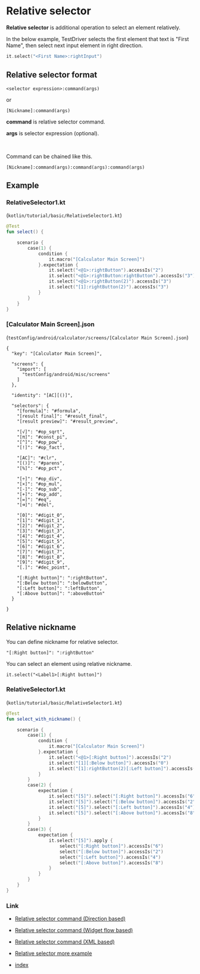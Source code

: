 # Relative selector

**Relative selector** is additional operation to select an element relatively.

In the below example, TestDriver selects the first element that text is "First Name", then select next input element in
right direction.

```kotlin
it.select("<First Name>:rightInput")
```

## Relative selector format

```
<selector expression>:command(args)
```

or

```
[Nickname]:command(args)
```

**command** is relative selector command.

**args** is selector expression (optional).


<br>

Command can be chained like this.

```
[Nickname]:command(args):command(args):command(args)
```

## Example

### RelativeSelector1.kt

(`kotlin/tutorial/basic/RelativeSelector1.kt`)

```kotlin
@Test
fun select() {

    scenario {
        case(1) {
            condition {
                it.macro("[Calculator Main Screen]")
            }.expectation {
                it.select("<@1>:rightButton").accessIs("2")
                it.select("<@1>:rightButton:rightButton").accessIs("3")
                it.select("<@1>:rightButton(2)").accessIs("3")
                it.select("[1]:rightButton(2)").accessIs("3")
            }
        }
    }
}
```

### [Calculator Main Screen].json

(`testConfig/android/calculator/screens/[Calculator Main Screen].json`)

```
{
  "key": "[Calculator Main Screen]",

  "screens": {
    "import": [
      "testConfig/android/misc/screens"
    ]
  },

  "identity": "[AC][()]",

  "selectors": {
    "[formula]": "#formula",
    "[result final]": "#result_final",
    "[result preview]": "#result_preview",

    "[√]": "#op_sqrt",
    "[π]": "#const_pi",
    "[^]": "#op_pow",
    "[!]": "#op_fact",

    "[AC]": "#clr",
    "[()]": "#parens",
    "[%]": "#op_pct",

    "[÷]": "#op_div",
    "[×]": "#op_mul",
    "[-]": "#op_sub",
    "[+]": "#op_add",
    "[=]": "#eq",
    "[⌫]": "#del",

    "[0]": "#digit_0",
    "[1]": "#digit_1",
    "[2]": "#digit_2",
    "[3]": "#digit_3",
    "[4]": "#digit_4",
    "[5]": "#digit_5",
    "[6]": "#digit_6",
    "[7]": "#digit_7",
    "[8]": "#digit_8",
    "[9]": "#digit_9",
    "[.]": "#dec_point",

    "[:Right button]": ":rightButton",
    "[:Below button]": ":belowButton",
    "[:Left button]": ":leftButton",
    "[:Above button]": ":aboveButton"
  }

}
```

## Relative nickname

You can define nickname for relative selector.

```
"[:Right button]": ":rightButton"
```

You can select an element using relative nickname.

```
it.select("<Label1>[:Right button]")
```

### RelativeSelector1.kt

(`kotlin/tutorial/basic/RelativeSelector1.kt`)

```kotlin
@Test
fun select_with_nickname() {

    scenario {
        case(1) {
            condition {
                it.macro("[Calculator Main Screen]")
            }.expectation {
                it.select("<@1>[:Right button]").accessIs("2")
                it.select("[1][:Below button]").accessIs("0")
                it.select("[1]:rightButton(2)[:Left button]").accessIs("2")
            }
        }
        case(2) {
            expectation {
                it.select("[5]").select("[:Right button]").accessIs("6")
                it.select("[5]").select("[:Below button]").accessIs("2")
                it.select("[5]").select("[:Left button]").accessIs("4")
                it.select("[5]").select("[:Above button]").accessIs("8")
            }
        }
        case(3) {
            expectation {
                it.select("[5]").apply {
                    select("[:Right button]").accessIs("6")
                    select("[:Below button]").accessIs("2")
                    select("[:Left button]").accessIs("4")
                    select("[:Above button]").accessIs("8")
                }
            }
        }
    }
}
```

### Link

- [Relative selector command (Direction based)](relative_selector_direction.md)

- [Relative selector command (Widget flow based)](relative_selector_flow.md)

- [Relative selector command (XML based)](relative_selector_xml.md)

- [Relative selector more example](relative_selector_more_example.md)

- [index](../../../index.md)

